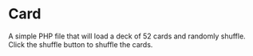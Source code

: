 # Card
A simple PHP file that will load a deck of 52 cards and randomly shuffle.
Click the shuffle button to shuffle the cards.
